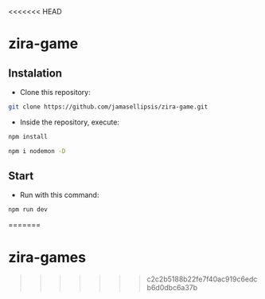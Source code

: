<<<<<<< HEAD
# zira-game

## Instalation
*  Clone this repository:
```sh
git clone https://github.com/jamasellipsis/zira-game.git
```
* Inside the repository, execute:
```sh
npm install
```
```sh
npm i nodemon -D
```
## Start
* Run with this command:
```sh
npm run dev
```
=======
# zira-games
>>>>>>> c2c2b5188b22fe7f40ac919c6edcb6d0dbc6a37b
